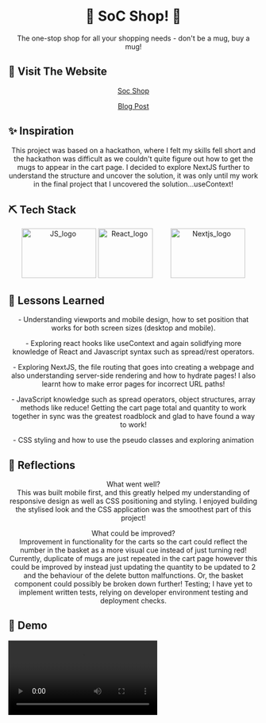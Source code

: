 <h1 align="center"> 
  🛒 SoC Shop! 🛒
</h1>

<p align="center">  
The one-stop shop for all your shopping needs - don't be a mug, buy a mug!
</p>

## 🏁 Visit The Website

<p align="center">
<a href="https://soc-shop.vercel.app/">Soc Shop</a>
</p>

<p align="center">
<a href="">Blog Post</a>
</p>

## ✨ Inspiration

<p align="center">
This project was based on a hackathon, where I felt my skills fell short and the hackathon was difficult as we couldn't quite figure out how to get the mugs to appear in the cart page. I decided to explore NextJS further to understand the structure and uncover the solution, it was only until my work in the final project that I uncovered the solution...useContext!
</p>

## ⛏️ Tech Stack

<section align="center">
<a href="https://www.javascript.com/"><img src="https://github.com/chisfy/SoC-Shop/assets/137444313/e2ecd003-b9d2-49ea-9471-8d53585476c0)" alt="JS_logo" height="100" width="150"/></a>
<a href="https://react.dev/"><img src="https://github.com/chisfy/SoC-Shop/assets/137444313/3931383a-9636-4eae-b0bd-ba58b0517597" alt="React_logo" height="100" width="110"/></a>
&nbsp;&nbsp;&nbsp;
&nbsp;&nbsp;&nbsp;
<a href="https://nextjs.org/"><img src="https://github.com/chisfy/SoC-Shop/assets/137444313/c70b1c1c-8ed7-47aa-bc8c-cfc6969b6629" alt="Nextjs_logo" height="100" width="150"/></a>
</section>

## 🏫 Lessons Learned

<p align="center">
- Understanding viewports and mobile design, how to set position that works for both screen sizes (desktop and mobile).
</p>
<p align="center">
- Exploring react hooks like useContext and again solidfying more knowledge of React and Javascript syntax such as spread/rest operators.
</p>
<p align="center">
- Exploring NextJS, the file routing that goes into creating a webpage and also understanding server-side rendering and how to hydrate pages! I also learnt how to make error pages for incorrect URL paths!
</p>
<p align="center">
- JavaScript knowledge such as spread operators, object structures, array methods like reduce! Getting the cart page total and quantity to work together in sync was the greatest roadblock and glad to have found a way to work!
</p>
<p align="center">
- CSS styling and how to use the pseudo classes and exploring animation
</p>

## 💭 Reflections
<p align="center">
What went well? <br>
This was built mobile first, and this greatly helped my understanding of responsive design as well as CSS positioning and styling.
I enjoyed building the stylised look and the CSS application was the smoothest part of this project!
</p>

<p align="center">
What could be improved? <br>
Improvement in functionality for the carts so the cart could reflect the number in the basket as a more visual cue instead of just turning red!
Currently, duplicate of mugs are just repeated in the cart page however this could be improved by instead just updating the quantity to be updated to 2 and the behaviour of the delete button malfunctions.
Or, the basket component could possibly be broken down further!
Testing; I have yet to implement written tests, relying on developer environment testing and deployment checks.
</p>

## 🎥 Demo

<video align="center" src=""/>
